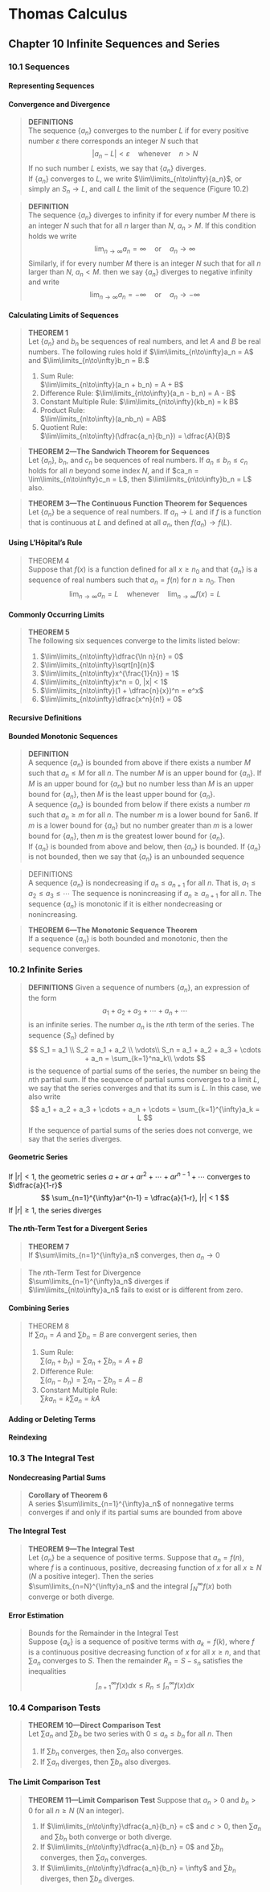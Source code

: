 # Thomas Calculus
## Chapter 10 Infinite Sequences and Series
### 10.1 Sequences
#### Representing Sequences
#### Convergence and Divergence
> **DEFINITIONS**  
> The sequence $\{a_n\}$ converges to the number $L$ if for every positive number $\varepsilon$ there corresponds an integer $N$ such that
> $$
> |a_n - L| < \varepsilon\quad\mathsf{whenever}\quad n > N
> $$
>If no such number $L$ exists, we say that $\{a_n\}$ diverges.   
If $\{a_n\}$ converges to $L$, we write $\lim\limits_{n\to\infty}{a_n}$, or simply an ${S_n\to L}$, and call $L$ the limit of the sequence (Figure 10.2)

>**DEFINITION**   
The sequence $\{a_n\}$ diverges to infinity if for every number $M$ there is an integer $N$ such that for all $n$ larger than $N$, $a_n > M$. If this condition holds we write
> $$
> \lim_{n\to\infty}a_n =\infty \quad\mathsf{or}\quad a_n\to\infty
> $$
>Similarly, if for every number $M$ there is an integer $N$ such that for all $n$ larger than $N$, $a_n < M$. then we say $\{a_n\}$ diverges to negative infinity and write
> $$
> \lim_{n\to\infty}a_n =-\infty \quad\mathsf{or}\quad a_n\to-\infty
> $$
#### Calculating Limits of Sequences
>**THEOREM 1**   
Let $\{a_n\}$ and ${b_n}$ be sequences of real numbers, and let $A$ and $B$ be real numbers. The following rules hold if $\lim\limits_{n\to\infty}a_n = A$ and $\lim\limits_{n\to\infty}b_n = B.$
>1. Sum Rule:   
$\lim\limits_{n\to\infty}(a_n + b_n) = A + B$  
>2. Difference Rule: 
$\lim\limits_{n\to\infty}(a_n - b_n) = A - B$
>3. Constant Multiple Rule: 
$\lim\limits_{n\to\infty}(kb_n) = k B$
>4. Product Rule:   
$\lim\limits_{n\to\infty}(a_nb_n) = AB$
>5. Quotient Rule:  
$\lim\limits_{n\to\infty}(\dfrac{a_n}{b_n}) = \dfrac{A}{B}$

> **THEOREM 2—The Sandwich Theorem for Sequences**   
Let $\{a_n\}$, ${b_n}$, and ${c_n}$ be sequences of real numbers. If $a_n \le b_n \le c_n$ holds for all $n$ beyond some index $N$, and if $ca_n = \lim\limits_{n\to\infty}c_n = L$, then $\lim\limits_{n\to\infty}b_n = L$ also.

>**THEOREM 3—The Continuous Function Theorem for Sequences**  
Let $\{a_n\}$ be a sequence of real numbers. If $a_n\to L$ and if $f$ is a function that is continuous at $L$ and defined at all $a_n$, then $f(a_n) \to f(L).$
#### Using L’Hôpital’s Rule
>THEOREM 4   
Suppose that $f(x)$ is a function defined for all $x \ge n_0$ and that $\{a_n\}$ is a sequence of real numbers such that $a_n = f(n)$ for $n \ge n_0$. Then
> $$
> \lim_{n\to\infty}a_n = L\quad\mathsf{whenever}\quad \lim_{n\to\infty}f(x) = L
> $$
#### Commonly Occurring Limits
>**THEOREM 5**   
The following six sequences converge to the limits listed below:  
>1. $\lim\limits_{n\to\infty}\dfrac{\ln n}{n} = 0$ 
>2. $\lim\limits_{n\to\infty}\sqrt[n]{n}$  
>3. $\lim\limits_{n\to\infty}x^{\frac{1}{n}} = 1$ 
>4. $\lim\limits_{n\to\infty}x^n = 0, |x| < 1$
>5. $\lim\limits_{n\to\infty}(1 + \dfrac{n}{x})^n = e^x$ 
>6. $\lim\limits_{n\to\infty}\dfrac{x^n}{n!} = 0$
#### Recursive Definitions
#### Bounded Monotonic Sequences
>**DEFINITION**  
A sequence $\{a_n\}$ is bounded from above if there exists a number $M$ such that $a_n \le M$ for all $n$. The number $M$ is an upper bound for $\{a_n\}$. If $M$ is an upper bound for $\{a_n\}$ but no number less than $M$ is an upper bound for $\{a_n\}$, then $M$ is the least upper bound for $\{a_n\}$.  
A sequence $\{a_n\}$ is bounded from below if there exists a number $m$ such that $a_n \ge m$ for all $n$. The number $m$ is a lower bound for 5an6. If $m$ is a lower bound for $\{a_n\}$ but no number greater than $m$ is a lower bound for $\{a_n\}$, then $m$ is the greatest lower bound for $\{a_n\}$.  
If $\{a_n\}$ is bounded from above and below, then $\{a_n\}$ is bounded. If $\{a_n\}$ is not bounded, then we say that $\{a_n\}$ is an unbounded sequence

>DEFINITIONS   
A sequence $\{a_n\}$ is nondecreasing if $a_n \le a_{n+1}$ for all $n$. That is, $a_1 \le a_2 \le a_3 \le \cdots$ The sequence is nonincreasing if $a_n \ge a_{n+1}$ for all $n$. The sequence $\{a_n\}$ is monotonic if it is either nondecreasing or nonincreasing.

> **THEOREM 6—The Monotonic Sequence Theorem**    
If a sequence $\{a_n\}$ is both bounded and monotonic, then the sequence converges.
### 10.2 Infinite Series
>**DEFINITIONS** 
Given a sequence of numbers $\{a_n\}$, an expression of the form
>$$
>a_1 + a_2 + a_3 + \cdots + a_n + \cdots
>$$
>is an infinite series. The number $a_n$ is the $n$th term of the series. The sequence $\{S_n\}$ defined by
>$$
>S_1 = a_1 \\
>S_2 = a_1 + a_2 \\
>\vdots\\
>S_n = a_1 + a_2 + a_3 + \cdots + a_n = \sum_{k=1}^na_k\\
>\vdots
>$$
>is the sequence of partial sums of the series, the number sn being the $n$th partial sum. If the sequence of partial sums converges to a limit $L$, we say that the series converges and that its sum is $L$. In this case, we also write
>$$
>a_1 + a_2 + a_3 + \cdots + a_n + \cdots = \sum_{k=1}^{\infty}a_k = L
>$$
>If the sequence of partial sums of the series does not converge, we say that the series diverges.
#### Geometric Series
If $|r| < 1$, the geometric series $a + ar + ar^2 + \cdots + ar^{n-1} + \cdots$ converges to $\dfrac{a}{1-r}$
$$
\sum_{n=1}^{\infty}ar^{n-1} = \dfrac{a}{1-r}, |r| < 1
$$
If $|r| \ge 1$, the series diverges
#### The $n$th-Term Test for a Divergent Series
>**THEOREM 7**  
If $\sum\limits_{n=1}^{\infty}a_n$ converges, then $a_n \to 0$  

>The $n$th-Term Test for Divergence  
$\sum\limits_{n=1}^{\infty}a_n$ diverges if  $\lim\limits_{n\to\infty}a_n$ fails to exist or is different from zero.
#### Combining Series
>THEOREM 8   
If $\sum a_n = A$ and $\sum b_n = B$ are convergent series, then
>1. Sum Rule:   
$\sum (a_n + b_n) = \sum a_n + \sum b_n = A + B$  
>2. Difference Rule:   
$\sum (a_n - b_n) = \sum a_n - \sum b_n = A - B$ 
>3. Constant Multiple Rule:   
$\sum ka_n = k\sum a_n = kA$  
#### Adding or Deleting Terms
#### Reindexing
### 10.3 The Integral Test
#### Nondecreasing Partial Sums
> **Corollary of Theorem 6**  
A series $\sum\limits_{n=1}^{\infty}a_n$ of nonnegative terms converges if and only if its partial sums are bounded from above
#### The Integral Test
>**THEOREM 9—The Integral Test**  
Let $\{a_n\}$ be a sequence of positive terms. Suppose that $a_n = f(n)$, where $f$ is a continuous, positive, decreasing function of $x$ for all $x \ge N$ ($N$ a positive integer). Then the series $\sum\limits_{n=N}^{\infty}a_n$ and the integral $\int_{N}^{\infty}f(x)$ both converge or both diverge.
#### Error Estimation
>Bounds for the Remainder in the Integral Test  
Suppose $\{a_k\}$ is a sequence of positive terms with $a_k = f(k)$, where $f$ is a continuous positive decreasing function of $x$ for all $x \ge n$, and that $\sum a_n$ converges to $S$. Then the remainder $R_n = S - s_n$ satisfies the inequalities  
> $$
>\int_{n+1}^{\infty}f(x)dx \le R_n \le \int_{n}^{\infty}f(x)dx
>$$
### 10.4 Comparison Tests
> **THEOREM 10—Direct Comparison Test**  
Let $\sum a_n$ and $\sum b_n$ be two series with $0 \le a_n \le b_n$ for all $n$. Then
>1. If $\sum b_n$ converges, then $\sum a_n$ also converges.
>2. If $\sum a_n$ diverges, then $\sum b_n$ also diverges.
#### The Limit Comparison Test
> **THEOREM 11—Limit Comparison Test**
Suppose that $a_n > 0$ and $b_n > 0$ for all $n \ge N$ ($N$ an integer).
>1. If $\lim\limits_{n\to\infty}\dfrac{a_n}{b_n} = c$ and $c > 0$, then $\sum a_n$ and $\sum b_n$ both converge or both diverge.
>2. If $\lim\limits_{n\to\infty}\dfrac{a_n}{b_n} = 0$ and $\sum b_n$ converges, then $\sum a_n$ converges.
>3. If $\lim\limits_{n\to\infty}\dfrac{a_n}{b_n} = \infty$ and $\sum b_n$ diverges, then $\sum b_n$ diverges.
